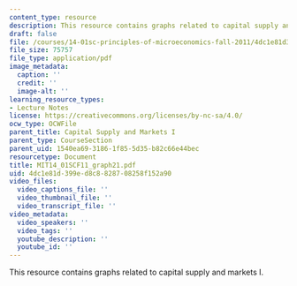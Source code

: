 ```yaml
---
content_type: resource
description: This resource contains graphs related to capital supply and markets I.
draft: false
file: /courses/14-01sc-principles-of-microeconomics-fall-2011/4dc1e81d399ed8c8828708258f152a90_MIT14_01SCF11_graph21.pdf
file_size: 75757
file_type: application/pdf
image_metadata:
  caption: ''
  credit: ''
  image-alt: ''
learning_resource_types:
- Lecture Notes
license: https://creativecommons.org/licenses/by-nc-sa/4.0/
ocw_type: OCWFile
parent_title: Capital Supply and Markets I
parent_type: CourseSection
parent_uid: 1540ea69-3186-1f85-5d35-b82c66e44bec
resourcetype: Document
title: MIT14_01SCF11_graph21.pdf
uid: 4dc1e81d-399e-d8c8-8287-08258f152a90
video_files:
  video_captions_file: ''
  video_thumbnail_file: ''
  video_transcript_file: ''
video_metadata:
  video_speakers: ''
  video_tags: ''
  youtube_description: ''
  youtube_id: ''
---
```

This resource contains graphs related to capital supply and markets I.